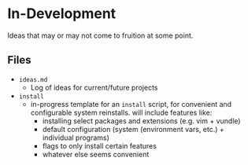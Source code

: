 In-Development
==============

Ideas that may or may not come to fruition at some point.

Files
-----

-   `ideas.md`
    -   Log of ideas for current/future projects
-   `install`
    -   in-progress template for an `install` script, for convenient and
        configurable system reinstalls. will include features like:
        -   installing select packages and extensions (e.g. vim + vundle)
        -   default configuration (system (environment vars, etc.) + individual
            programs)
        -   flags to only install certain features
        -   whatever else seems convenient
